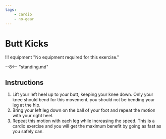 ```yaml
---
tags:
    - cardio
    - no-gear
---
```


#  Butt Kicks

!!! equipment "No equipment required for this exercise."

--8<-- "standing.md"

## Instructions

1. Lift your left heel up to your butt, keeping your knee down.  Only your knee should bend for this movement, you should not be bending your leg at the hip.
2. Bring your left leg down on the ball of your foot and repeat the motion with your right heel.
3. Repeat this motion with each leg while increasing the speed.  This is a cardio exercise and you will get the maximum benefit by going as fast as you safely can.